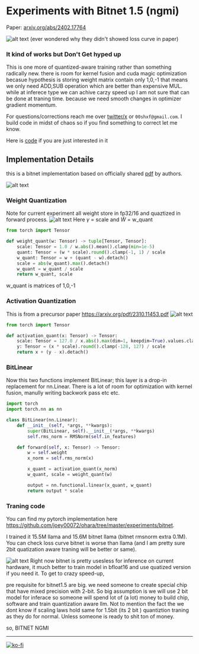 # Experiments with Bitnet 1.5 (ngmi)

Paper: [arxiv.org/abs/2402.17764](arxiv.org/abs/2402.17764)

![alt text](image.png)
(ever wondered why they didn't showed loss curve in paper)

### It kind of works but Don't Get hyped up
This is one more of quantized-aware training rather than something radically new. there is room for kernel fusion and cuda magic optimization becasue hypothesis is storing weight matrix contain only 1,0,-1 that means we only need ADD,SUB operation which are better than expensive MUL. while at inferece type we can achive carzy speed up I am not sure that can be done at traning time. because we need smooth changes in optimizer gradient momentum.


For questions/corrections reach me over [twitter/x](https://twitter.com/shxf0072) or `00shxf@gmail.com`. I build code in midst of chaos so if you find something to correct let me know.

Here is [code](https://github.com/joey00072/ohara/tree/master/experiments/bitnet) 
 if you are just interested in it

## Implementation Details
this is a bitnet implementation based on officially shared [pdf](https://github.com/microsoft/unilm/blob/master/bitnet/The-Era-of-1-bit-LLMs__Training_Tips_Code_FAQ.pdf) by authors.

![alt text](image-1.png)

### Weight Quantization
Note for current experiment all weight store in fp32/16 and quaztized in forward process.
![alt text](image-2.png)
Here $\gamma$ = scale and $\widetilde{W}$ = w_quant
```python
from torch import Tensor

def weight_quant(w: Tensor) -> tuple[Tensor, Tensor]:
    scale: Tensor = 1.0 / w.abs().mean().clamp(min=1e-5)
    quant: Tensor = (w * scale).round().clamp(-1, 1) / scale
    w_quant: Tensor = w + (quant - w).detach()
    scale = abs(w_quant).max().detach()
    w_quant = w_quant / scale
    return w_quant, scale 

```

w_quant is matrices of 1,0,-1 

### Activation Quantization
This is from a precursor paper https://arxiv.org/pdf/2310.11453.pdf
![alt text](activation_quant.png)
```python
from torch import Tensor

def activation_quant(x: Tensor) -> Tensor:
    scale: Tensor = 127.0 / x.abs().max(dim=1, keepdim=True).values.clamp(min=1e-5)
    y: Tensor = (x * scale).round().clamp(-128, 127) / scale
    return x + (y - x).detach()
```

### BitLinear
Now this two functions implement BitLinear; this layer is a drop-in replacement for nn.Linear. There is a lot of room for optimization with kernel fusion, manully writing backwork pass etc etc.

```python
import torch
import torch.nn as nn

class BitLinear(nn.Linear):
    def __init__(self, *args, **kwargs):
        super(BitLinear, self).__init__(*args, **kwargs)
        self.rms_norm = RMSNorm(self.in_features)

    def forward(self, x: Tensor) -> Tensor:
        w = self.weight
        x_norm = self.rms_norm(x)

        x_quant = activation_quant(x_norm)
        w_quant, scale = weight_quant(w)

        output = nn.functional.linear(x_quant, w_quant)
        return output * scale
```




### Traning code

You can find my pytorch implementation 
here https://github.com/joey00072/ohara/tree/master/experiments/bitnet.

I trained it 15.5M llama and 15.6M bitnet llama (bitnet rmsnorm extra 0.1M). You can check loss curve bitnet is worse than llama (and I am pretty sure 2bit quatization aware traning will be better or same). 

![alt text](image.png)
Right now bitnet is pretty usesless for inference on current hardware, it much better to train model in bfloat16 and use quatized version if you need it. To get to crazy speed-up, 

pre requisite for bitnet1.5 are big.
we need someone to create special chip that have mixed precision with 2-bit. So big assumption is we will use 2 bit model for inferace so someone will spend lot of (a lot) money to build chip, software and train quantization aware llm. Not to mention the fact the we dont know if scaling laws hold same for 1.5bit (its 2 bit ) quantiztion traning as they do for normal. Unless someone is ready to shit ton of money. 

so, BITNET NGMI


---
[![ko-fi](https://ko-fi.com/img/githubbutton_sm.svg)](https://ko-fi.com/R6R8KQTZ5)